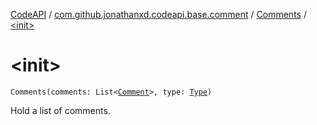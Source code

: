 [CodeAPI](../../index.md) / [com.github.jonathanxd.codeapi.base.comment](../index.md) / [Comments](index.md) / [&lt;init&gt;](.)

# &lt;init&gt;

`Comments(comments: List<`[`Comment`](../-comment/index.md)`>, type: `[`Type`](-type/index.md)`)`

Hold a list of comments.


